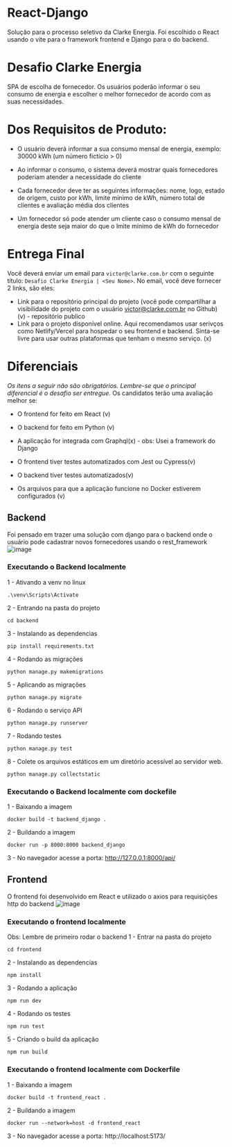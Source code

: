 # React-Django

Solução para o processo seletivo da Clarke Energia.
Foi escolhido o React usando o vite para o framework frontend e Django para o do backend.


# Desafio Clarke Energia

SPA de escolha de fornecedor. Os usuários poderão informar o seu consumo de energia e escolher o melhor fornecedor de acordo com as suas necessidades.

# Dos Requisitos de Produto:

* O usuário deverá informar a sua consumo mensal de energia, exemplo: 30000 kWh (um número fictício > 0)

* Ao informar o consumo, o sistema deverá mostrar quais fornecedores poderiam atender a necessidade do cliente

* Cada fornecedor deve ter as seguintes informações: nome, logo, estado de origem, custo por kWh, limite mínimo de kWh, número total de clientes e avaliação média dos clientes

* Um fornecedor só pode atender um cliente caso o consumo mensal de energia deste seja maior do que o lmite mínimo de kWh do fornecedor

# Entrega Final

Você deverá enviar um email para `victor@clarke.com.br` com o seguinte título: `Desafio Clarke Energia | <Seu Nome>`. No email, você deve fornecer 2 links, são eles:

- Link para o repositório principal do projeto (você pode compartilhar a visibilidade do projeto com o usuário victor@clarke.com.br no Github) (v) - repositório publico
- Link para o projeto disponível online. Aqui recomendamos usar serivços como Netlify/Vercel para hospedar o seu frontend e backend. Sinta-se livre para usar outras plataformas que tenham o mesmo serviço. (x)

# Diferenciais

*Os itens a seguir não são obrigatórios. Lembre-se que o principal diferencial é o desafio ser entregue.* Os candidatos terão uma avaliação melhor se:

* O frontend for feito em React (v)

* O backend for feito em Python (v)

* A aplicação for integrada com Graphql(x) - obs: Usei a framework do Django

* O frontend tiver testes automatizados com Jest ou Cypress(v)

* O backend tiver testes automatizados(v)

* Os arquivos para que a aplicação funcione no Docker estiverem configurados (v)

## Backend

Foi pensado em trazer uma solução com django para o backend onde o usuário pode cadastrar novos fornecedores usando o rest_framework
![image](https://github.com/emillysant/react-django/assets/70452464/afc8dbb0-b123-4df2-ad82-64401720884a)

### Executando o Backend localmente
1 - Ativando a venv no linux
```
.\venv\Scripts\Activate
```
2 - Entrando na pasta do projeto
```
cd backend
```
3 - Instalando as dependencias
```
pip install requirements.txt
```
4 - Rodando as migrações
```
python manage.py makemigrations
```
5 - Aplicando as migrações
```
python manage.py migrate
```
6 - Rodando o serviço API
```
python manage.py runserver
```
7 - Rodando testes 
```
python manage.py test
```
8 - Colete os arquivos estáticos em um diretório acessível ao servidor web.
```
python manage.py collectstatic
```
### Executando o Backend localmente com dockefile
1 - Baixando a imagem
``` 
docker build -t backend_django .
```
2 - Buildando a imagem
```
docker run -p 8000:8000 backend_django
```
3 - No navegador acesse a porta: http://127.0.0.1:8000/api/

## Frontend

O frontend foi desenvolvido em React e  utilizado o axios para requisições http do backend
![image](https://github.com/emillysant/react-django/assets/70452464/640f93ae-7fde-43c6-93d9-a29137430cf9)

### Executando o frontend localmente

Obs: Lembre de primeiro rodar o backend
1 - Entrar na pasta do projeto
```
cd frontend
```
2 - Instalando as dependencias
```
npm install
```
3 - Rodando a aplicação 
```
npm run dev
```
4 - Rodando os testes
```
npm run test
```
5 - Criando o build da aplicação
```
npm run build
```

### Executando o frontend localmente com Dockerfile
1 - Baixando a imagem
```
docker build -t frontend_react .
```
2 - Buildando a imagem
```
docker run --network=host -d frontend_react
```
3 - No navegador acesse a porta: http://localhost:5173/